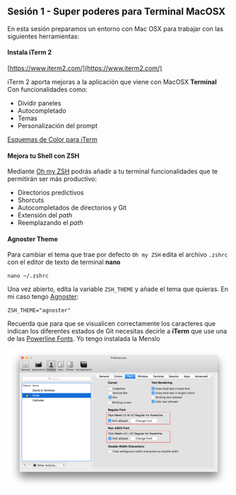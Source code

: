 ## Sesión 1 - Super poderes para Terminal MacOSX
En esta sesión preparamos un entorno con Mac OSX para trabajar con las siguientes herramientas:

#### Instala iTerm 2
[https://www.iterm2.com/](https://www.iterm2.com/)

iTerm 2 aporta mejoras a la aplicación que viene con MacOSX **Terminal**
Con funcionalidades como:
- Dividir paneles
- Autocompletado
- Temas
- Personalización del prompt

[Esquemas de Color para iTerm](https://github.com/mbadolato/iTerm2-Color-Schemes)

#### Mejora tu Shell con ZSH
Mediante [Oh my ZSH](https://github.com/robbyrussell/oh-my-zsh) podrás añadir a tu terminal funcionalidades que te permitirán ser más productivo:
- Directorios predictivos
- Shorcuts
- Autocompletados de directorios y Git
- Extensión del *path*
- Reemplazando el *path*

#### Agnoster Theme
Para cambiar el tema que trae por defecto `Oh my ZSH` edita el archivo `.zshrc` con el editor de texto de terminal **nano**
```terminal
nano ~/.zshrc
```

Una vez abierto, edita la variable `ZSH_THEME` y añade el tema que quieras. En mi caso tengo [Agnoster](https://gist.github.com/agnoster/3712874):
```terminal
ZSH_THEME="agnoster"
```

Recuerda que para que se visualicen correctamente los caracteres que indican los diferentes estados de Git necesitas decirle a **iTerm** que use una de las [Powerline Fonts](https://github.com/powerline/fonts). Yo tengo instalada la Menslo

![](../img/iTerm-TextFont.png)
